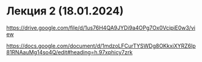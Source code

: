 # Лекция 2 (18.01.2024)

https://drive.google.com/file/d/1us76H4QA9JYDi9a4OPg7Ox0VcipiE0w3/view

https://docs.google.com/document/d/1mdzoLFCurTYSWDg8OKkxiXYRZ6lp81RNAauMg14so4Q/edit#heading=h.97xphicy7zrk

